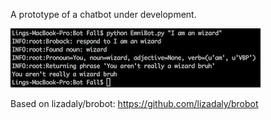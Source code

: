 A prototype of a chatbot under development.

![Screenshot](https://github.com/serenefall/EmniChat/blob/master/screenshot.png)

Based on lizadaly/brobot: https://github.com/lizadaly/brobot

